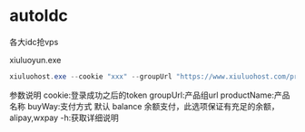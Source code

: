 # autoIdc
各大idc抢vps

xiuluoyun.exe
```powershell
xiuluohost.exe --cookie "xxx" --groupUrl "https://www.xiuluohost.com/product/zj-nat" --productName "KVM-ZS-NAT-A1" --buyWay "alipay"
```
参数说明
cookie:登录成功之后的token
groupUrl:产品组url
productName:产品名称
buyWay:支付方式 默认 balance 余额支付，此选项保证有充足的余额，alipay,wxpay
-h:获取详细说明
